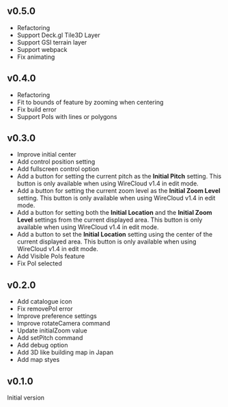## v0.5.0

- Refactoring
- Support Deck.gl Tile3D Layer
- Support GSI terrain layer
- Support webpack
- Fix animating

## v0.4.0

- Refactoring
- Fit to bounds of feature by zooming when centering
- Fix build error
- Support PoIs with lines or polygons

## v0.3.0

- Improve initial center
- Add control position setting
- Add fullscreen control option
- Add a button for setting the current pitch as the **Initial Pitch** setting.
    This button is only available when using WireCloud v1.4 in edit mode.
- Add a button for setting the current zoom level as the **Initial Zoom
    Level** setting. This button is only available when using WireCloud v1.4 in
    edit mode.
- Add a button for setting both the **Initial Location** and the **Initial
    Zoom Level** settings from the current displayed area. This button is only
    available when using WireCloud v1.4 in edit mode.
- Add a button to set the **Initial Location** setting using the center of the
    current displayed area. This button is only available when using WireCloud
    v1.4 in edit mode.
- Add Visible PoIs feature
- Fix PoI selected

## v0.2.0

- Add catalogue icon
- Fix removePoI error
- Improve preference settings
- Improve rotateCamera command
- Update initialZoom value
- Add setPitch command
- Add debug option
- Add 3D like building map in Japan
- Add map styes

## v0.1.0

Initial version
